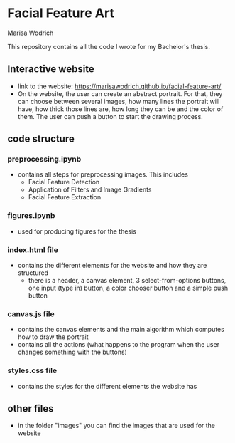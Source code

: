 # Facial Feature Art
Marisa Wodrich

This repository contains all the code I wrote for my Bachelor's thesis. 

## Interactive website 
* link to the website: https://marisawodrich.github.io/facial-feature-art/
* On the website, the user can create an abstract portrait. For that, they can choose between several images, how many lines the portrait will have, how thick those lines are, how long they can be and the color of them. The user can push a button to start the drawing process.

## code structure
### preprocessing.ipynb
* contains all steps for preprocessing images. This includes
  * Facial Feature Detection
  * Application of Filters and Image Gradients
  * Facial Feature Extraction
  
### figures.ipynb
* used for producing figures for the thesis

### index.html file
* contains the different elements for the website and how they are structured
  * there is a header, a canvas element, 3 select-from-options buttons, one input (type in) button, a color chooser button and a simple push button
### canvas.js file
* contains the canvas elements and the main algorithm which computes how to draw the portrait
* contains all the actions (what happens to the program when the user changes something with the buttons)
### styles.css file
* contains the styles for the different elements the website has
 
## other files 
* in the folder "images" you can find the images that are used for the website

